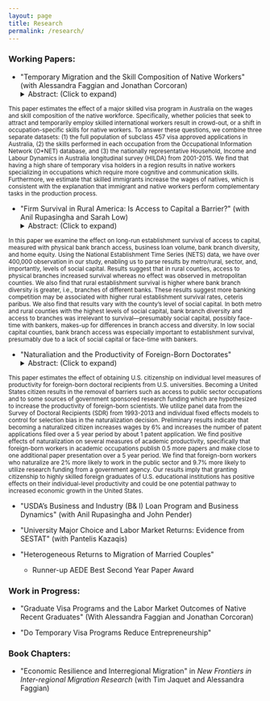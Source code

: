 ```yaml
---
layout: page
title: Research
permalink: /research/
---
```

### Working Papers: 

* "Temporary Migration and the Skill Composition of Native Workers" (with Alessandra Faggian and Jonathan Corcoran)
  <details>
      <summary>Abstract: (Click to expand)</summary>
<sub> This paper estimates the effect of a major skilled visa program in Australia on the wages and skill composition of the native workforce. Specifically, whether policies that seek to attract and temporarily employ skilled international workers result in crowd-out, or a shift in occupation-specific skills for native workers. To answer these questions, we combine three separate  datasets: (1) the full population of subclass 457 visa approved applications in Australia, (2) the skills performed in each occupation from the Occupational Information Network (O*NET) database, and (3) the nationally representative Household, Income and Labour Dynamics in Australia longitudinal survey (HILDA) from 2001-2015. We find that having a high share of temporary visa holders in a region results in native workers specializing in occupations which require more cognitive and communication skills. Furthermore, we estimate that skilled immigrants increase the wages of natives, which is consistent with the explanation that immigrant and native workers perform complementary tasks in the production process. </sub> 
   <br>
   </details>




* "Firm Survival in Rural America: Is Access to Capital a Barrier?" (with Anil Rupasingha and Sarah Low)
  <details>
      <summary>Abstract: (Click to expand)</summary>
<sub> In this paper we examine the effect on long-run establishment survival of access to capital, measured with physical bank branch access, business loan volume, bank branch diversity, and home equity.  Using the National Establishment Time Series 
(NETS) data, we have over 400,000 observation in our study, enabling us to parse results by metro/rural, sector, and, 
importantly, levels of social capital.  Results suggest that in rural counties, access to physical branches increased survival whereas no effect was observed in metropolitan counties. We also find that rural establishment survival is higher where bank 
branch diversity is greater, i.e., branches of different banks. These results suggest more banking competition may be 
associated with higher rural establishment survival rates, ceteris paribus.  We also find that results vary with the county’s level of social capital. In both metro and rural counties with the highest levels of social capital, bank branch diversity and access to branches was irrelevant to survival—presumably social capital, possibly face-time with bankers, makes-up for 
differences in branch access and diversity. In low social capital counties, bank branch access was especially important to 
establishment survival, presumably due to a lack of social capital or face-time with bankers. </sub>
    </details>
    
 * "Naturaliation and the Productivity of Foreign-Born Doctorates"
   <details>
       <summary>Abstract: (Click to expand)</summary>
<sub> This paper estimates the effect of obtaining U.S. citizenship on individual level measures of productivity for foreign-born doctoral recipients from U.S. universities. Becoming a United States citizen results in the removal of barriers such as access to public sector occupations and to some sources of government sponsored research funding which are hypothesized to increase the productivity of foreign-born scientists. We utilize panel data from the Survey of Doctoral Recipients (SDR) from 1993-2013 and individual fixed effects models to control for selection bias in the naturalization decision. Preliminary results indicate that becoming a naturalized citizen increases wages by 6% and increases the number of patent applications filed over a 5 year period by about 1 patent application. We find positive effects of naturalization on several measures of academic productivity, specifically that foreign-born workers in academic occupations publish 0.5 more papers and make close to one additional paper presentation over a 5 year period. We find that foreign-born workers who naturalize are 2% more likely to work in the public sector and 9.7% more likely to utilize research funding from a government agency. Our results imply that granting citizenship to highly skilled foreign graduates of U.S. educational institutions has positive effects on their individual-level 
productivity and could be one potential pathway to increased economic growth in the United States.  </sub>
    </details>



* "USDA’s Business and Industry (B& I) Loan Program and Business Dynamics" (with Anil Rupasingha and John Pender)


* "University Major Choice and Labor Market Returns: Evidence from SESTAT" (with Pantelis Kazaqis)


* "Heterogeneous Returns to Migration of Married Couples"
	* Runner-up AEDE Best Second Year Paper Award
	
### Work in Progress:

* "Graduate Visa Programs and the Labor Market Outcomes of Native Recent Graduates" (With Alessandra Faggian and Jonathan Corcoran)


* "Do Temporary Visa Programs Reduce Entrepreneurship"

### Book Chapters:

* "Economic Resilience and Interregional Migration" in *New Frontiers in Inter-regional Migration Research* (with Tim Jaquet and Alessandra Faggian)


